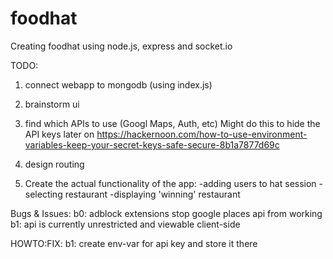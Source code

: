 # foodhat
Creating foodhat using node.js, express and socket.io

TODO:
1. connect webapp to mongodb (using index.js)

2. brainstorm ui

3. find which APIs to use (Googl Maps, Auth, etc)
  Might do this to hide the API keys later on
  https://hackernoon.com/how-to-use-environment-variables-keep-your-secret-keys-safe-secure-8b1a7877d69c

4. design routing

5. Create the actual functionality of the app:
  -adding users to hat session
  -selecting restaurant
  -displaying 'winning' restaurant

Bugs & Issues:
b0: adblock extensions stop google places api from working
b1: api is currently unrestricted and viewable client-side

HOWTO:FIX:
b1: create env-var for api key and store it there
